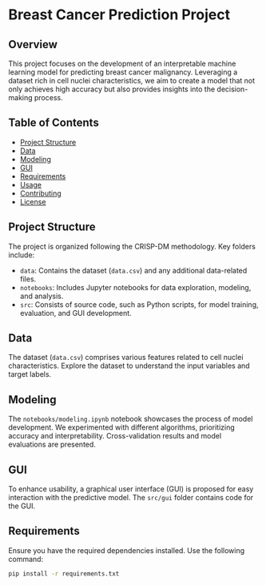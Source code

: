 # Breast Cancer Prediction Project

## Overview
This project focuses on the development of an interpretable machine learning model for predicting breast cancer malignancy. Leveraging a dataset rich in cell nuclei characteristics, we aim to create a model that not only achieves high accuracy but also provides insights into the decision-making process.

## Table of Contents
- [Project Structure](#project-structure)
- [Data](#data)
- [Modeling](#modeling)
- [GUI](#gui)
- [Requirements](#requirements)
- [Usage](#usage)
- [Contributing](#contributing)
- [License](#license)

## Project Structure
The project is organized following the CRISP-DM methodology. Key folders include:
- `data`: Contains the dataset (`data.csv`) and any additional data-related files.
- `notebooks`: Includes Jupyter notebooks for data exploration, modeling, and analysis.
- `src`: Consists of source code, such as Python scripts, for model training, evaluation, and GUI development.

## Data
The dataset (`data.csv`) comprises various features related to cell nuclei characteristics. Explore the dataset to understand the input variables and target labels.

## Modeling
The `notebooks/modeling.ipynb` notebook showcases the process of model development. We experimented with different algorithms, prioritizing accuracy and interpretability. Cross-validation results and model evaluations are presented.

## GUI
To enhance usability, a graphical user interface (GUI) is proposed for easy interaction with the predictive model. The `src/gui` folder contains code for the GUI.

## Requirements
Ensure you have the required dependencies installed. Use the following command:
```bash
pip install -r requirements.txt
